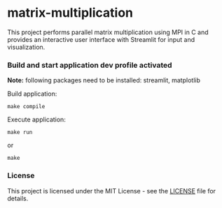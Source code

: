 # matrix-multiplication

This project performs parallel matrix multiplication using MPI in C and provides an interactive user interface with Streamlit for input and visualization.

### Build and start application dev profile activated

**Note:** following packages need to be installed: streamlit, matplotlib

Build application:
```shell
make compile
```

Execute application:
```shell
make run
```
or 
```shell
make
```

### License
This project is licensed under the MIT License - see the [LICENSE](LICENSE) file for details.
